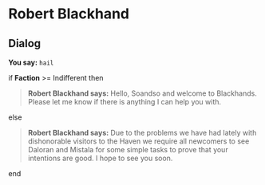 # Robert Blackhand


## Dialog

**You say:** `hail`



if **Faction** >= Indifferent then



>**Robert Blackhand says:** Hello, Soandso and welcome to Blackhands. Please let me know if there is anything I can help you with.


else



>**Robert Blackhand says:** Due to the problems we have had lately with dishonorable visitors to the Haven we require all newcomers to see Daloran and Mistala for some simple tasks to prove that your intentions are good. I hope to see you soon.

end
